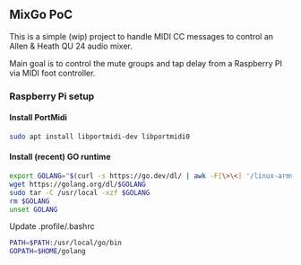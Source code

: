 ## MixGo PoC

This is a simple (wip) project to handle MIDI CC messages to control an Allen & Heath QU 24 audio mixer.

Main goal is to control the mute groups and tap delay from a Raspberry PI via MIDI foot controller.

### Raspberry Pi setup

#### Install PortMidi

```bash
sudo apt install libportmidi-dev libportmidi0
```

#### Install (recent) GO runtime

```bash
export GOLANG="$(curl -s https://go.dev/dl/ | awk -F[\>\<] '/linux-armv6l/ && !/beta/ {print $5;exit}')"
wget https://golang.org/dl/$GOLANG
sudo tar -C /usr/local -xzf $GOLANG
rm $GOLANG
unset GOLANG
```

Update .profile/.bashrc

```bash
PATH=$PATH:/usr/local/go/bin
GOPATH=$HOME/golang
```

